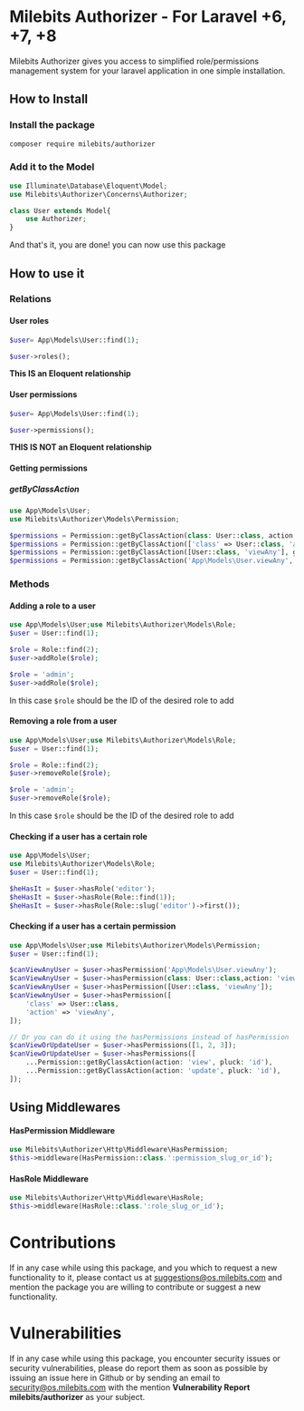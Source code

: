 # Milebits Authorizer - For Laravel +6, +7, +8

Milebits Authorizer gives you access to simplified role/permissions management system for your laravel application in
one simple installation.

## How to Install

### Install the package

```bash
composer require milebits/authorizer
```

### Add it to the Model

```php
use Illuminate\Database\Eloquent\Model;
use Milebits\Authorizer\Concerns\Authorizer;

class User extends Model{
    use Authorizer;
}
```

And that's it, you are done! you can now use this package

## How to use it

### Relations

#### User roles

```php
$user= App\Models\User::find(1);

$user->roles();
```
**This IS an Eloquent relationship**
#### User permissions

```php
$user= App\Models\User::find(1);

$user->permissions();
```
**THIS IS NOT an Eloquent relationship**

#### Getting permissions

##### getByClassAction

```php
use App\Models\User;
use Milebits\Authorizer\Models\Permission;

$permissions = Permission::getByClassAction(class: User::class, action: 'viewAny', getCollection: true);
$permissions = Permission::getByClassAction(['class' => User::class, 'action'=> 'viewAny'], getCollection: true);
$permissions = Permission::getByClassAction([User::class, 'viewAny'], getCollection: true);
$permissions = Permission::getByClassAction('App\Models\User.viewAny', getCollection: true);
```

### Methods

#### Adding a role to a user

```php
use App\Models\User;use Milebits\Authorizer\Models\Role;
$user = User::find(1);

$role = Role::find(2);
$user->addRole($role);

$role = 'admin';
$user->addRole($role);
```

In this case `$role` should be the ID of the desired role to add

#### Removing a role from a user

```php
use App\Models\User;use Milebits\Authorizer\Models\Role;
$user = User::find(1);

$role = Role::find(2);
$user->removeRole($role);

$role = 'admin';
$user->removeRole($role);
```

In this case `$role` should be the ID of the desired role to add

#### Checking if a user has a certain role

```php
use App\Models\User;
use Milebits\Authorizer\Models\Role;
$user = User::find(1);

$heHasIt = $user->hasRole('editor');
$heHasIt = $user->hasRole(Role::find(1));
$heHasIt = $user->hasRole(Role::slug('editor')->first());
```

#### Checking if a user has a certain permission

```php
use App\Models\User;use Milebits\Authorizer\Models\Permission;
$user = User::find(1);

$canViewAnyUser = $user->hasPermission('App\Models\User.viewAny');
$canViewAnyUser = $user->hasPermission(class: User::class,action: 'viewAny');
$canViewAnyUser = $user->hasPermission([User::class, 'viewAny']);
$canViewAnyUser = $user->hasPermission([
    'class' => User::class,
    'action' => 'viewAny',
]);

// Or you can do it using the hasPermissions instead of hasPermission
$canViewOrUpdateUser = $user->hasPermissions([1, 2, 3]);
$canViewOrUpdateUser = $user->hasPermissions([
    ...Permission::getByClassAction(action: 'view', pluck: 'id'),
    ...Permission::getByClassAction(action: 'update', pluck: 'id'),
]);
```

## Using Middlewares

#### HasPermission Middleware

```php
use Milebits\Authorizer\Http\Middleware\HasPermission;
$this->middleware(HasPermission::class.':permission_slug_or_id');
```

#### HasRole Middleware

```php
use Milebits\Authorizer\Http\Middleware\HasRole;
$this->middleware(HasRole::class.':role_slug_or_id');
```

# Contributions

If in any case while using this package, and you which to request a new functionality to it, please contact us at
suggestions@os.milebits.com and mention the package you are willing to contribute or suggest a new functionality.

# Vulnerabilities

If in any case while using this package, you encounter security issues or security vulnerabilities, please do report
them as soon as possible by issuing an issue here in Github or by sending an email to security@os.milebits.com with the
mention **Vulnerability Report milebits/authorizer** as your subject.
